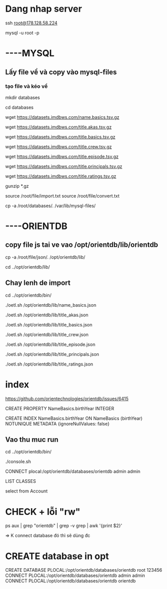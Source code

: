 # Dang nhap server

ssh root@178.128.58.224

mysql -u root  -p

# ----MYSQL
## Lấy file về và copy vào mysql-files
### tạo file và kéo về
mkdir databases

cd databases

wget https://datasets.imdbws.com/name.basics.tsv.gz

wget https://datasets.imdbws.com/title.akas.tsv.gz

wget https://datasets.imdbws.com/title.basics.tsv.gz

wget https://datasets.imdbws.com/title.crew.tsv.gz

wget https://datasets.imdbws.com/title.episode.tsv.gz

wget https://datasets.imdbws.com/title.principals.tsv.gz

wget https://datasets.imdbws.com/title.ratings.tsv.gz

 

gunzip \*.gz

source /root/file/import.txt
source /root/file/convert.txt

cp -a /root/databases/. /var/lib/mysql-files/

# ----ORIENTDB

## copy file js tai ve vao /opt/orientdb/lib/orientdb

cp -a /root/file/json/. /opt/orientdb/lib/

cd ../opt/orientdb/lib/

## Chay lenh de import 

cd ../opt/orientdb/bin/

./oetl.sh /opt/orientdb/lib/name_basics.json 

./oetl.sh /opt/orientdb/lib/title_akas.json 

./oetl.sh /opt/orientdb/lib/title_basics.json 

./oetl.sh /opt/orientdb/lib/title_crew.json 

./oetl.sh /opt/orientdb/lib/title_episode.json 

./oetl.sh /opt/orientdb/lib/title_principals.json 

./oetl.sh /opt/orientdb/lib/title_ratings.json 
# index
https://github.com/orientechnologies/orientdb/issues/6415

CREATE PROPERTY NameBasics.birthYear INTEGER

CREATE INDEX NameBasics.birthYear ON NameBasics (birthYear) NOTUNIQUE METADATA {ignoreNullValues: false}


## Vao thu muc run 

cd ../opt/orientdb/bin/

./console.sh

CONNECT plocal:/opt/orientdb/databases/orientdb admin admin 

LIST CLASSES

select from Account

# CHECK + lỗi "rw"
ps aux | grep "orientdb" | grep -v grep | awk '{print $2}'

=> K connect database đó thì sẽ dùng đc
# CREATE database in opt

CREATE DATABASE PLOCAL:/opt/orientdb/databases/orientdb root 123456
CONNECT PLOCAL:/opt/orientdb/databases/orientdb admin admin 
CONNECT PLOCAL:/opt/orientdb/databases/orientdb orientdb 






